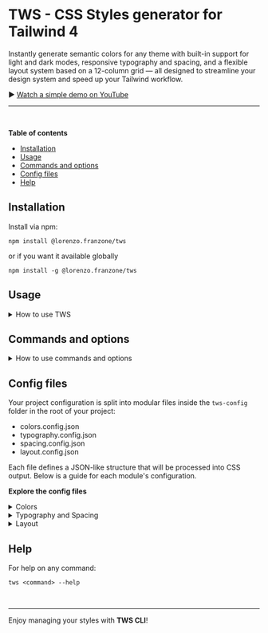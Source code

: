 # TWS - CSS Styles generator for Tailwind 4

Instantly generate semantic colors for any theme with built-in support for light and dark modes, responsive typography and spacing, and a flexible layout system based on a 12-column grid — all designed to streamline your design system and speed up your Tailwind workflow.

▶️ [Watch a simple demo on YouTube](https://www.youtube.com/watch?v=hNZibQPr0Kw)

---

<br>

**Table of contents**
- <a href="#installation">Installation</a>
- <a href="#usage">Usage</a>
- <a href="#commands">Commands and options</a>
- <a href="#configs">Config files</a>
- <a href="#help">Help</a>

## Installation

Install via npm:

```shell
npm install @lorenzo.franzone/tws
```

or if you want it available globally

```shell
npm install -g @lorenzo.franzone/tws
```

## Usage

<details>
   
   <summary>How to use TWS</summary>
   
   <br>
   
   Run the `tws` commands from the root of your project

   ```shell
   tws <command> [options]
   ```
</details>

## Commands and options

<details>

   <summary>How to use commands and options</summary>

   ### 1. `init` command

   Initialize *TWS* by creating the configuration folder where to store the config files for each style.

   **Options:**

   - `-t`, `--type <type>` — Choose the config type for the styles:  
      - `"base"` (minimal setup)  
      - `"example"` (with example configs)

   - `-f`, `--force` — Skip prompts and overwrite existing config folder

   **Example**

   | Command                       | Explanation                                                             |
   |-------------------------------|-------------------------------------------------------------------------|
   | `tws init`                    | Create the `tws-config` folder with interactive prompts                 |
   | `tws init --type example`     | Create the config folder with example config files                      |
   | `tws init --force`            | Create or overwrite the config folder without confirmation              |
   | `tws init --type base --force`| Create the config folder with base setup, overwrite without confirmation|

   ### 2. `config` command

   Generate or update configuration files for one or more style modules.

   **Options:**

   - `-C`, `--colors` — Generate config for **colors**
   - `-T`, `--typography` — Generate config for **typography**
   - `-S`, `--spacing` — Generate config for **spacing**
   - `-L`, `--layout` — Generate config for **layout**
   - `-a`, `--all` — Generate config for **all modules at once**
   - `-t`, `--type <type>` — Choose config type (`base` or `example`)
   - `-f`, `--force` — Force overwrite existing config files without confirmation

   <br>

   **Examples:**

   | Command                                  | Explanation                                                   |
   |------------------------------------------|---------------------------------------------------------------|
   | `tws config`                             | Run config command with interactive prompts                   |
   | `tws config --colors`                    | Generate config for colors module only                        |
   | `tws config --colors --typography`       | Generate config for colors and typography modules             |
   | `tws config --colors --type example`     | Generate colors config with example setup                     |
   | `tws config --colors --type base --force`| Generate base colors config, overwrite existing without prompt|
   | `tws config --all --type base --force`   | Generate base config for all modules, overwrite existing      |

   ### 3. `css` command

   Generate CSS files from your existing style configs.

   **Options:**

   - `-C`, `--colors` — Generate CSS for **colors**
   - `-T`, `--typography` — Generate CSS for **typography**
   - `-S`, `--spacing` — Generate CSS for **spacing**
   - `-L`, `--layout` — Generate CSS for **layout**
   - `-a`, `--all` — Generate CSS for **all modules**
   - `-f`, `--force` — Force overwrite existing CSS output without confirmation

   <br>

   **Examples:**

   | Command                        | Explanation                                                       |
   |--------------------------------|-------------------------------------------------------------------|
   | `tws css`                      | Generate CSS files with interactive prompts                       |
   | `tws css --colors`             | Generate CSS files for the colors module only                     |
   | `tws css --colors --typography`| Generate CSS files for both colors and typography modules         |
   | `tws css --colors --force`     | Generate CSS files for colors, overwrite without confirmation     |
   | `tws css --all --force`        | Generate CSS files for all modules, overwrite without confirmation|

   <br>

   #### Typical workflow

   - Install the cli: `npm install @lorenzo.franzone/tws`
   - Initialize the project and select the modules you need:`tws init`
   - Generate the CSS files when your configs are ready: `tws css`

   <br>

   ### Notes

   - Running `tws init` will create a `tws-config/` folder if it doesn’t exist.
   - If the `tws-config/` folder already exists, the CLI will ask if you want to overwrite it unless you use the `--force` flag.
   - You can generate or update configs module-by-module or all at once.
   - The CLI ensures you don’t overwrite existing CSS outputs without confirmation unless you use `--force`.
   - Config files are saved as JSON in the `tws-config/` folder.
   - Generated CSS files are saved in the output directories specified inside each config file.

</details>

## Config files

   Your project configuration is split into modular files inside the `tws-config` folder in the root of your project:

   - colors.config.json
   - typography.config.json
   - spacing.config.json
   - layout.config.json

   Each file defines a JSON-like structure that will be processed into CSS output. Below is a guide for each module's configuration.

   **Explore the config files**

<details>

   <summary>Colors</summary>

   | Key                  | Type               | Description                                                                       | Example                  |
   |----------------------|--------------------|-----------------------------------------------------------------------------------|--------------------------|
   | `outDir`             | `string`           | Directory where the generated CSS files will be saved.                            | `"src/styles/tws/colors"`|
   | `data.schemes.modes` | `array`            | List of theme modes. Accepts `"light"`, `"dark"`, or.  both.                      | `["light", "dark"]`      |
   | `data.schemes.toggle`| `string`           | Method to switch themes: `"attr"`, `"class"`, or `"media"` (default).             | `"attr"`                 |
   | `data.colors.base`   | `string`           | Base property name for the key colors of your project.                            | `"color"`                |
   | `data.colors.map`    | `object`           | Object defining groups of theme colors with semantic properties.                  | _See example below_      |
   | `data.default`       | `string`           | Name of the colors map property as reference for the default theme color utilities| `"neutral"`              |
   | `data.adapter`       | `string` (optional)| If `"reference"`, generates all CSS variables by reference for each mode.         | `"reference"`            |

   The data.colors.map object defines one or more named themes. Each theme can define multiple semantic properties (color, on-color, outline, etc.). Each property accepts:

   - A single value (used for all modes)
   - An array of values (one for each mode in modes)
   - CSS variables (e.g., "--neutral-50") or raw color values ("red", "#ccc", "rgb(...)", "hsl(...)", etc.)
   
   <br>

   **Example**

   ```json
   {
      "outDir": "src/styles/tws/colors",
      "data": {
         "schemes": {
               "modes": ["light", "dark"],
               "toggle": "attr"
         },
         "colors": {
               "base": "color",
               "map": {
                  "neutral": {
                     "color": ["--light", "--dark"],
                     "on-color": ["--neutral-900", "--neutral-100"]
                  },
                  "primary": {
                     "color": ["--violet-800", "--violet-400"],
                     "on-color": ["--violet-100", "--violet-900"]
                  }
               }
         },
         "default": "neutral"
      }
   }
   ```

   - `outDir` :: Running `tws css -C` generates the CSS at `src/styles/tws/colors/colors.css`
   - `data.schemes.modes` :: prepare the color themes for light and dark modes
   - data.schemes.toggle :: using `"attr"` you can toggle the theme via `<html data-theme="light">...</html>` or `<html data-theme="dark">...</html>`
   - `data.colors.base` :: defines which property to use for each theme to define its key color:
      - The "neutral" color is `var(--color-light)` in light mode and `var(--color-dark)` in dark mode
      - The "primary" color is `var(--color-violet-800)` in light mode and `var(--color-violet-400)` in dark mode
      - So when you use classes like `bg-neutral` or `bg-primary` you know which color will be used
      - Are also automatically generated and available "fixed" utilities for themes and semantic colors like "neutral-fixed" or "primary-fixed" (e.g., `theme-primary-fixed` or `bg-primary-fixed`)
   - `data.colors.map` :: defines the themes and its semantic colors for each mode:
      - We are setting two themes: "Neutral" and "Primary"
      - classes like `theme-neutral bg-color` or `theme-primary bg-color` will change the background getting right colors based on the theme
   - `data.default` :: defines which theme is used by default if no "theme-*" class is applied. The semantic color variables defined in this default theme will serve as the base values. Other themes can override these base variables only if they define semantic colors with the same names.
   - `data.adapter` [optional] :: changes how CSS custom properties are generated. Instead of outputting values directly for light and dark modes, it generates CSS variables by reference. This means:
      - a main custom property (e.g., --color-primary) is defined by referencing a theme-specific variable (e.g., var(--tws-color-primary))
      - both light and dark themes override the reference target, not the main variable itself
      - This approach is especially useful in systems like WordPress (Gutenberg), where block editor colors need to automatically adapt to light or dark modes.

</details>

<details>

   <summary>Typography and Spacing</summary>

   | Key         | Type    | Description                                           | Example                      |
   |-------------|---------|-------------------------------------------------------|------------------------------|
   | `outDir`    | `string`| Directory where the generated CSS files will be saved.| `"src/styles/tws/typography"`|
   | `data.sizes`| `object`| Defines sizes with optional responsive clamp values.. | _See example below_          |

   Each size can accept:

   - A single value (for static sizes)
   - Two numeric values representing the min and max in pixels (px). These will be automatically converted to rem using clamp() under the hood.
   - Three values — min, max, and [min-viewport, max-viewport] in px. These will be converted following the same logic as above.

   <br>

   **Typography example**

   ```json
   {
      "outDir": "src/styles/tws/typography",
      "data": {
         "sizes": {
            "h1": [24, 32],
            "base": [16],
            "custom": [24, 48, [480, 768]]
         }
      }
   }
   ```

   - `outDir` :: Running `tws css -C` generates the CSS at `src/styles/tws/typography/typography.css`
   - `data.sizes` :: The "sizes" property lists all the fixed/responsive sizes:
      - "h1" will generate in `@theme` a css custom property `--text-h1` (uses clamp() to scale from 1.5rem (≤768px) to 2rem (≥1024px))
      - "base" will generate in `@theme` `--text-base` (1rem fixed)
      - "custom" will generate in `@theme` a css custom property `--text-custom` (uses clamp() to scale from 1.5rem (≤480px) to 3rem (≥768px))
   
   So you can use `<h1 class="text-h1">...</h1>` instead of `<h1 class="text-[24px] md:text-[28px] lg:text-[32px]">...</h1>` or writing media queries in external css files.
   
   <br>

   **Spacing example**

   ```json
   {
      "outDir": "src/styles/tws/spacing",
      "data": {
         "sizes": {
            "xl": [24, 32],
            "md": [16],
            "foo": [24, 48, [480, 768]]
         }
      }
   }
   ```

   - `outDir` :: Running `tws css -C` generates the CSS at `src/styles/tws/spacing/spacing.css`
   - `data.sizes` :: The "sizes" property lists all the fixed/responsive sizes:
      - "xl" will generate in `@theme` a css custom property `--spacing-xl` (uses clamp() to scale from 1.5rem (≤768px) to 2rem (≥1024px))
      - "base" will generate in `@theme` `--spacing-md` (1rem fixed)
      - "foo" will generate in `@theme` a css custom property `--spacing-foo` (uses clamp() to scale from 1.5rem (≤480px) to 3rem (≥768px))
   
   So you can use `<div class="p-xl">...</div>` instead of `<div class="p-[24px] md:p-[28px] lg:p-[32px]">...</div>` or writing media queries in external css files.

</details>

<details>

   <summary>Layout</summary>

   | Key                             | Type    | Description                                                                                         | Example                  |
   |---------------------------------|---------|-----------------------------------------------------------------------------------------------------|--------------------------|
   | `outDir`                        | `string`| Directory where the generated CSS files will be saved.                                              | `"src/styles/tws/layout"`|
   | `data.container`                | `number`| Width of the container in px.                       .                                               | `1110`                   |
   | `data.gap`                      | `array` | Defines the global columns gap with clamp logic (the same used for typography and spacing).         | `[10, 30]`               |
   | `data.breakout`                 | `number`| Defines a width value in px usable for arbitrary custom layout scenarios.                           | `40`                     |
   | `data.columnsCount.aside-single`| `object`| Defines columns per layout breakpoint: [`mobile`, `tablet-portrait`, `tablet-landscape`, `desktop`].| `[0, 0, 0, 4]`           |
   | `data.columnsCount.aside-left`  | `object`| Defines columns per layout breakpoint: [`mobile`, `tablet-portrait`, `tablet-landscape`, `desktop`].| `[0, 0, 0, 3]`           |
   | `data.columnsCount.aside-right` | `object`| Defines columns per layout breakpoint: [`mobile`, `tablet-portrait`, `tablet-landscape`, `desktop`].| `[0, 0, 0, 3]`           |
   | `data.extraMargin`              | `number`| Additional margin in px to add on the sides (default margin spaces by gap).                         | `8`                      |

   <br>
   
   1. **Layout structure**

      The layout system is based on a 12-column CSS grid. You must wrap your markup in a <body data-layout> or a tag with `data-layout` attribute.

      <br>

      ```html
      <body data-layout>
         <!--Header Landmark-->
         <header id="header">...</header>
         <!--Intro Section-->
         <div id="intro">...</div>
         <!--Optional Aside Left Landmark-->
         <aside id="aside-left">...</aside>
         <!--Main Landmark-->
         <main id="main">...</main>
         <!--Aside Right Landmark-->
         <aside id="aside-right">...</aside>
         <!--Outro Section-->
         <div id="outro">...</div>
         <!--Footer Landmark-->
         <div id="footer">...</div>
      </body>
      ```
      
      - It's important to use this tags with its own id attributes.
      - You can omit any of these sections. The layout adapts based on the presence of #aside-left and #aside-right.
      - This structure ensures consistent column management and responsive behavior.

      If you want to remove spacing between columns:

      ```html
      <body data-layout="no-gap">
         ...
      </body>
      ```

      <br>

   2. **Layout areas ready to use**

      | Class Name                      | Description                                                               |
      |---------------------------------|---------------------------------------------------------------------------|
      | `wide-area`                     | Spans the full width of the layout.                                       |
      | `wide-half-left-area`           | Spans the left half of the full layout (from edge to center).             |
      | `wide-half-right-area`          | Spans the right half of the full layout (from center to edge).            |
      | `container-area`                | Content constrained to the container width                                |
      | `container-wide-left-area`      | Spans from the left edge of the layout to the right edge of the container.|
      | `container-wide-right-area`     | Spans from the left edge of the container to the right edge of the layout.|
      | `container-half-left-area`      | Left half of the container width.                                         |
      | `container-half-right-area`     | Right half of the container width.                                        |
      | `container-third-left-area`     | Left third of the container width.                                        |
      | `container-two-third-left-area` | Left two-thirds of the container width.                                   |
      | `container-third-right-area`    | Right third of the container width.                                       |
      | `container-two-third-right-area`| Right two-thirds of the container width.                                  |
      | `main-area`                     | Central content area, excluding side columns.                             |
      | `half-left-area`                | Left half of the main content area.                                       |
      | `half-right-area`               | Right half of the main content area.                                      |
      | `aside-left-area`               | Content aligned within the left aside column.                             |
      | `aside-right-area`              | Content aligned within the right aside column.                            |
      | `margin-left-area`              | From the layout's left edge to the start of the container.                |
      | `margin-right-area`             | From the end of the container to the layout’s right edge.                 |

      <br>
      
      ```html
      <body data-layout>
         <!--Header Landmark-->
         <header id="header">...</header>
         <!--Main Landmark-->
         <main id="main">
            <div class="col-span-full tx:half-left-area">...</div>
            <div class="col-span-full tx:half-right-area">...</div>
         </main>
         <!--Footer Landmark-->
         <div id="footer">...</div>
      </body>
      ```

      - This example uses a layout with `header`, `main` and `footer`
      - The main content has two `div` in column 100% (mobile) and one side the other 50%/50% (from tablet landscape)
      
      <br>

   3. **Nesting with subgrid**

      You can apply subgrid-x, subgrid-y, or subgrid utility classes to allow inner elements to inherit column/row structures:

      ***Notes***
      - All layout files are auto-generated based on the layout.config.json file.
      - The CSS uses modern CSS Grid + custom properties. Browser support must include at least Grid level 2 (e.g., modern Chrome, Firefox, Safari).
      - Use media queries and CSS variables to manage breakpoints and adapt layout dynamically.

</details>

## Help

For help on any command:

```shell
tws <command> --help
```

<br>

---

Enjoy managing your styles with **TWS CLI**!